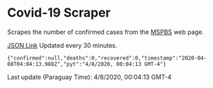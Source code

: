 # Covid-19 Scraper

Scrapes the number of confirmed cases from the [MSPBS](https://www.mspbs.gov.py/covid-19.php) web page.

[JSON Link](https://jmayalag.github.io/covid19-scrape/cases.json)
Updated every 30 minutes.
```
{"confirmed":null,"deaths":0,"recovered":0,"timestamp":"2020-04-08T04:04:13.988Z","pyt":"4/8/2020, 00:04:13 GMT-4"}
```
Last update (Paraguay Time): 4/8/2020, 00:04:13 GMT-4